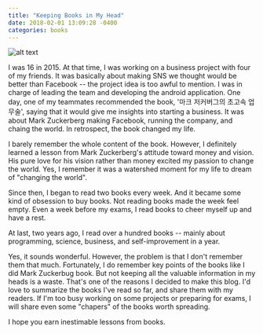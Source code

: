 ```yaml
---
title: "Keeping Books in My Head"
date: 2018-02-01 13:09:28 -0400
categories: books
---
```

 
 ![alt text](https://i.imgur.com/09coNyB.jpg "My first book I got impressed by")
 

I was 16 in 2015. At that time, I was working on a business project with four of my friends. It was basically about making SNS we thought would be better than Facebook -- the project idea is too awful to mention. I was in charge of leading the team and developing the android application. One day, one of my teammates recommended the book, '마크 저커버그의 초고속 업무술', saying that it would give me insights into starting a business. It was about Mark Zuckerberg making Facebook, running the company, and chaing the world. In retrospect, the book changed my life. 

I barely remember the whole content of the book. However, I definitely learned a lesson from Mark Zuckerberg's attitude toward money and vision. His pure love for his vision rather than money excited my passion to change the world. Yes, I remember it was a watershed moment for my life to dream of "changing the world". 

Since then, I began to read two books every week. And it became some kind of obsession to buy books. Not reading books made the week feel empty. Even a week before my exams, I read books to cheer myself up and have a rest. 

At last, two years ago, I read over a hundred books -- mainly about programming, science, business, and self-improvement in a year. 

Yes, it sounds wonderful. However, the problem is that I don't remember them that much. Fortunately, I do remember key points of the books like I did Mark Zuckerbug book. But not keeping all the valuable information in my heads is a waste. That's one of the reasons I decided to make this blog. I'd love to summarize the books I've read so far, and share them with my readers. If I'm too busy working on some projects or preparing for exams, I will share even some "chapers" of the books worth spreading. 


I hope you earn inestimable lessons from books. 











